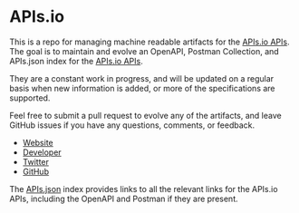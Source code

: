 # APIs.ioThis is a repo for managing machine readable artifacts for the [APIs.io APIs](http://apis.io/). The goal is to maintain and evolve an OpenAPI, Postman Collection, and APIs.json index for the [APIs.io APIs](http://apis.io/).They are a constant work in progress, and will be updated on a regular basis when new information is added, or more of the specifications are supported.Feel free to submit a pull request to evolve any of the artifacts, and leave GitHub issues if you have any questions, comments, or feedback.- [Website](http://apis.io/)- [Developer](http://apis.io/)- [Twitter](https://twitter.com/apisio)- [GitHub](https://github.com/apisio)The [APIs.json](https://github.com/api-evangelist/apis-io/blob/master/apis.json) index provides links to all the relevant links for the APIs.io APIs, including the OpenAPI and Postman if they are present.